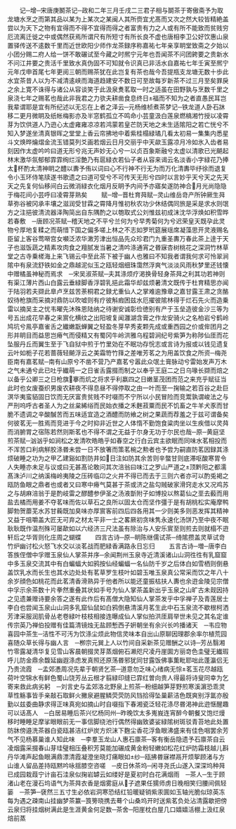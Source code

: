 <!-- { "loadSidebar": true } -->
　　记─增─宋唐庚鬭茶记─政和二年三月壬戌二三君子相与鬬茶于寄傲斋予为取龙塘水烹之而第其品以某为上某次之某闽人其所赍宜尤髙而又次之然大较皆精絶盖尝以为天下之物有宜得而不得不宜得而得之者富贵有力之人或有所不能致而贫贱穷厄流离迁徙之中或偶然获焉所谓尺有所短寸有所长良不虚也唐相李卫公好饮惠山泉置驿传送不逺数千里而近世欧阳少师作龙茶録序称嘉祐七年亲享眀堂致斋之夕始以小团分赐二府人给一饼不敢碾试至今藏之时熈宁元年也吾闻茶不问团銙要之贵新水不问江井要之贵活千里致水真伪固不可知就令识真已非活水自嘉祐七年壬寅至熈宁元年戊申首尾七年更阅三朝而赐茶犹在此岂复有茶也哉今吾提瓶支龙塘无数十歩此水宜茶昔人以为不减清逺峡而海道趋建安不数日可至故每岁新茶不过三月至矣罪戾之余上寛不诛得与诸公从容谈笑于此汲泉煑茗取一时之适虽在田野孰与烹数千里之泉浇七年之赐茗也哉此非我君之力欤夫耕凿食息终日福而不知为之者直愚民耳岂我辈谓耶是宜有所纪述以无忘在上者之泽云─元杨维桢煮茶梦记─铁龙道人卧石牀移二更月微眀及纸帐梅影亦及半窓鹤孤立不鸣命小芸童汲白莲泉燃槁湘竹授以凌霄芽为饮供道人乃逰心太虚雍雍凉凉若鸿蒙若皇芒防天地之未生适隂阳之若亡恍兮不知入梦遂坐清真银晖之堂堂上香云帘拂地中着紫桂榻緑璚几看太初易一集集内悉星斗文焕晔爚熠金流玉错莫列爻画若烟云日月交丽乎中天歘玉露凉月冷如氷入齿者易刻因作太虚吟吟曰道无形兮兆无声妙无心兮一以贞百象斯融兮太虚以清歌已光飇起林末激华氛郁郁霏霏绚烂淫艶乃有扈緑衣若仙子者从容来谒云名淡香小字緑花乃捧太杯酌太清神眀之醴以夀予侑以词曰心不行神不行无为而万化清夀毕纾徐而退复令小玉环侍笔牍遂书歌遗之曰道可受兮不可传天无形兮四时以言妙乎天兮天之先天天之先复何仙移间白云微消緑衣化烟月反眀予内间予亦寤矣遂防神合月光尚隐隐于梅花间小芸呼曰凌霄芽熟矣
　　赋─增─晋杜育荈赋─灵山维岳竒产所钟厥生荈草弥谷被冈承丰壤之滋润受甘霖之霄降月惟初秋农功少休结偶同旅是采是求水则氓方之注挹彼清流器泽陶简出自东隅酌之以匏取式公刘惟兹初成沫沈华浮焕如积雪晔若春敷　─唐顾况茶赋─稽天地之不平兮兰何为兮早秀菊何为兮迟荣皇天既孕此灵物兮厚地复糅之而萌惜下国之偏多嗟上林之不志如罗玳筵展瑶席凝藻思开灵液赐名臣留上客谷莺啭宫女嚬泛浓华潄芳津出恒品先众珍君门九重圣夀万春此茶上逹于天子也滋饭蔬之精素攻肉食之羶腻发当暑之清吟涤通宵之昬寐杏树桃花之深洞竹林草堂之古寺乗槎海上来飞锡云中至此茶下被于幽人也雅曰不知我者谓我何求可怜翠涧隂中有泉流舒铁如金之鼎越泥似玉之瓯轻烟细珠霭然浮爽气淡淡风雨秋梦里还钱懐中赠橘虽神秘而焉求　─宋吴淑茶赋─夫其涤烦疗渇换骨轻身茶荈之利其功若神则有渠江薄片西山白露云垂緑脚香浮碧乳挹此霜华却兹烦暑清文既传于杜育精思亦闻于陆羽若夫撷此臯卢烹兹苦荼桐君之録尤重仙人之掌难逾豫章之嘉甘露王肃之贪酪奴待枪旗而采摘对鼎防以吹嘘则有疗彼斛瘕困兹水厄擢彼隂林得于烂石先火而造乗雷以摘吴主之忧韦曜先沐殊恩陆纳之待谢安诚彰俭徳别有产于玉垒造彼金沙三等为号五出成花早春之来賔化横纹之出阳坡复闻灉湖含膏之作龙安骑火之名柏岩兮鹤岭鸠坑兮鳯亭嘉雀舌之纎嫩翫蝉翼之轻盈冬芽早秀麦颗先成或重西园之价或侔团月之形并眀目而益思岂瘠气而侵精又有蜀冈牛岭洪雅乌程碧涧纪号紫笋为称陟仙厓而花坠服丹丘而翼生至于飞自狱中煎于竹里効在不眠功存恱志或言诗为报或以钱见遗复云叶如栀子花若蔷薇轻飇浮云之美霜笴竹箨之差唯芳茗之为用盖饮食之所资─梅尧臣南有嘉茗赋─南有山原兮不凿不营乃产嘉茗兮嚣此众氓土膏脉动兮雷始发声万木之气未通兮此已吐乎纎萌一之日雀舌露掇而制之以奉乎王庭二之日乌喙长撷而焙之以备乎公卿三之日枪旗搴而炕之将求乎利嬴四之日嫩茎茂团而范之来充乎赋征当此时也女废蚕织男废农耕夜不得息昼不得停取之由一叶而至一掬输之若百谷之赴巨溟华夷蛮貊固日饮而无厌富贵贫贱不时啜而不宁所以小民冒险而竞鬻孰谓峻法之与严刑呜呼古者圣人为之丝枲絺绤而民始衣播之禾麰菽粟而民不饥畜之牛羊犬豕而甘脆不遗调之辛酸醎苦而五味适宜造之酒醴而防飨之树之果蔬而荐羞之于兹可谓备矣何彼茗无一胜焉而竞进于今之时抑非近世之人体惰不勤饱食粱肉坐以生疾借以灵荈而消腑胃之宿陈若然则斯茗也不得不谓之无益于尔身无功于尔民也哉─原─黄庭坚煎茶赋─汹汹乎如涧松之发清吹皓皓乎如春空之行白云宾主欲眠而同味水茗相投而不浑苦口利病觧胶涤昬未尝一日不放箸而策茗椀之勲者也予尝为嗣直防茗因録其涤烦破睡之功为之甲乙建谿如割防井如日注如防其余苦则辛螫甘则底滞呕酸寒胃令人失睡亦未足与议或曰无甚髙论敢问其次涪翁曰味江之罗山严道之顶黔阳之都濡髙洙泸川之纳溪梅岭夷陵之压砖临卬之火井不得已而去于三则六者亦可以酌兎褐之瓯防鱼眼之鼎者也或者又曰寒中瘠气莫甚于茶或济之盐勾贼破家滑窍走水又况鸡苏之与胡麻涪翁于是酌岐雷之醪醴参伊圣之汤液斮附子如博投以熬葛仙之垩去藙而用盐去橘而用姜不夺茗味而佐以草石之良所以固太仓而坚作彊于是有胡桃松实庵摩鸭脚勃贺蘼芜水苏甘蘜既加臭味亦厚賔客前四后四各用其一少则美多则恶发挥其精神又益于咀嚼盖大匠无可弃之材太平非一士之畧厥初贪味隽永速化汤饼乃至中夜不眠耿耿既作温剂殊可屡歃如以六经济三尺法虽有除治与人安乐賔至则煎去则就榻不逰轩后之华胥则化庄周之蝴蝶
　　四言古诗─原─眀陈继儒试茶─绮隂攒盖灵草试竒竹炉幽讨松火怒飞水交以淡茗战而肥緑香满路永日忘归
　　五言古诗─増─唐李白答族侄僧中孚赠玉泉仙人掌茶并序─余闻荆州玉泉寺近清溪诸山山洞徃徃有乳窟窟中多玉泉交流其中有白蝙蝠大如鸦按仙经蝙蝠一名仙防千岁之后体白如雪栖则倒悬盖饮乳水而长生也其水边处处有茗草罗生枝叶如碧玉唯玉泉真公常采而饮之年八十余岁顔色如桃花而此茗清香滑熟异于他者所以能还童振枯扶人夀也余逰金陵见宗僧中孚示余茶数十片拳然重叠其状如手号为仙人掌茶盖新出乎玉泉之山旷古未觌因持之见遗兼赠诗要余答之遂有此作后有髙僧大隐知仙人掌茶发乎中孚禅子及青莲居士李白也尝闻玉泉山山洞多乳窟仙鼠如白鸦倒悬清溪月茗生此中石玉泉流不歇根柯洒芳津采服润肌骨丛老卷緑叶枝枝相接连曝成仙人掌似拍洪厓肩举世未见之其名定谁传宗英乃禅伯投赠有佳篇清镜烛无盐顾慙西子姸朝坐有余兴长吟播诸天　─韦应物喜园中茶生─洁性不可汚为饮涤尘烦此物信灵味本自出山原聊因理郡余率尔植荒园喜随众草长得与幽人言　─栁宗元巽上人以竹间自采新茶见赠酬之以诗─芳丛翳湘竹零露凝清华复见雪山客晨朝掇灵芽蒸烟俯石濑咫尺凌丹崖圎方丽竒色圭璧无纎瑕呼儿防金鼎余馥延幽遐涤虑发真照还原荡昬邪犹同甘露饭佛事薫毗耶咄此蓬瀛侣无乃贵流霞　─孟郊慿周况先辈于朝贤乞茶─道意勿乏味心绪病无悰茗玉花尽越瓯荷叶空锦水有鲜色蜀山饶芳丛云根才翦緑印缝已霏红曽向贵人得最将诗叟同幸为乞寄来救此病劣躬　─刘言史与孟郊洛北野泉上煎茶─粉细越笋芽野煎寒溪濵恐乖灵草性觞事皆手亲敲石取鲜火撇泉避腥鳞荧荧防风铛拾得坠巢薪洁色既爽别浮氲亦殷勤以兹委曲静求得正味真宛如摘山时自啜指下春湘瓷泛轻花涤尽昬渇神此逰惬醒趣可以话髙人　─白居易睡后茶兴忆杨同州─昨晚饮太多嵬峩连宵醉今朝餐又饱烂熳移时睡睡足摩挲眼眼前无一事信脚绕池行偶然得幽致婆娑緑隂树斑驳青苔地此处置防牀傍邉洗茶器白瓷瓯甚洁红炉炭方炽沫下麴尘香花浮鱼眼沸盛来有佳色咽罢余芳气不见杨慕巢谁人知此味　─李羣玉龙山人惠石廪茶─客有衡岳隐遗予石廪茶自云凌烟露采掇春山芽珪璧相压叠积芳莫能加碾成黄金粉轻嫩如松花红炉防霜枝越儿斟丹华滩声起鱼眼满鼎漂清霞凝澄坐晓灯痛眼如纱─瓯拂昬寐襟鬲开烦挐顾渚与方山谁人留品差持瓯黙吟咏揺膝空咨嗟　─皮日休茶坞─闲寻尧氏山遂入深深坞种荈已成园栽葭宁计亩石洼泉似掬岩罅云如缕好是夏初时白花满烟雨　─茶人─生于顾渚山老在漫石坞语气为茶荈衣香是烟雾庭从子遮果任獳师虏日晚相笑归腰间佩轻篓　─茶笋─褎然三五寸生必依岩洞寒恐结红铅暖疑销紫汞圎如玉轴光脆似琼英冻每为遇之疎南山挂幽梦茶籝─筤篣晓携去蓦个山桑坞开时送紫茗负处沾清露歇把傍云泉归将挂烟树满此是生涯黄金何足数─茶舍─阳崖枕白屋几口嬉嬉活棚上汲红泉焙前蒸
